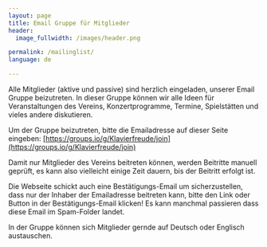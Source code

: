 ```yaml
---
layout: page
title: Email Gruppe für Mitglieder
header:
  image_fullwidth: /images/header.png

permalink: /mailinglist/
language: de

---
```


Alle Mitglieder (aktive und passive) sind herzlich eingeladen, unserer Email Gruppe beizutreten. 
In dieser Gruppe können wir alle Ideen für Veranstaltungen des Vereins, Konzertprogramme, Termine, Spielstätten und
vieles andere diskutieren. 

Um der Gruppe beizutreten, bitte die Emailadresse auf dieser Seite eingeben: [https://groups.io/g/Klavierfreude/join](https://groups.io/g/Klavierfreude/join)

Damit nur Mitglieder des Vereins beitreten können, werden Beitritte manuell geprüft, es kann also vielleicht einige Zeit dauern,
bis der Beitritt erfolgt ist. 

Die Webseite schickt auch eine Bestätigungs-Email um sicherzustellen, dass nur der Inhaber der Emailadresse beitreten kann, bitte 
den Link oder Button in der Bestätigungs-Email klicken! Es kann manchmal passieren dass diese Email im Spam-Folder 
landet. 

In der Gruppe können sich Mitglieder gernde auf Deutsch oder Englisch austauschen. 
